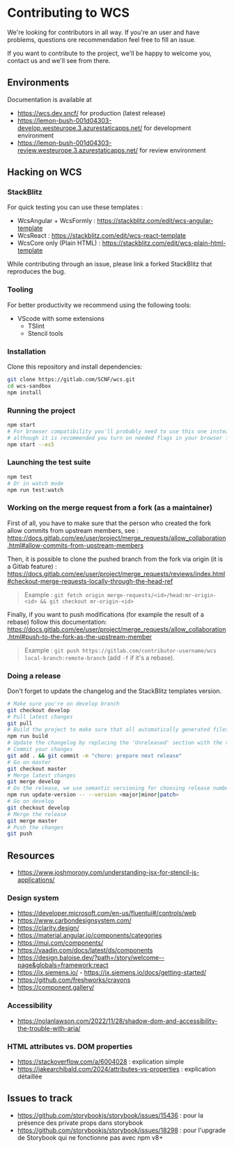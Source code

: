 # Contributing to WCS
We're looking for contributors in all way. If you're an user and have problems, questions ore recommendation feel free to fill an issue. 

If you want to contribute to the project, we'll be happy to welcome you, contact us and we'll see from there.

## Environments

Documentation is available at 
- https://wcs.dev.sncf/ for production (latest release)
- https://lemon-bush-001d04303-develop.westeurope.3.azurestaticapps.net/ for development environment
- https://lemon-bush-001d04303-review.westeurope.3.azurestaticapps.net/ for review environment

## Hacking on WCS
### StackBlitz 

For quick testing you can use these templates :
- WcsAngular + WcsFormly : https://stackblitz.com/edit/wcs-angular-template
- WcsReact : https://stackblitz.com/edit/wcs-react-template
- WcsCore only (Plain HTML) : https://stackblitz.com/edit/wcs-plain-html-template

While contributing through an issue, please link a forked StackBlitz that reproduces the bug.

### Tooling
For better productivity we recommend using the following tools:
- VScode with some extensions
    - TSlint
    - Stencil tools

### Installation
Clone this repository and install dependencies:

```bash
git clone https://gitlab.com/SCNF/wcs.git 
cd wcs-sandbox 
npm install
```

### Running the project
```bash
npm start
# For browser compatibility you'll probably need to use this one instead,
# although it is recommended you turn on needed flags in your browser for faster build.
npm start --es5
```

### Launching the test suite
```bash
npm test
# Or in watch mode
npm run test:watch
```

### Working on the merge request from a fork (as a maintainer)

First of all, you have to make sure that the person who created the fork allow commits from upstream members, see : https://docs.gitlab.com/ee/user/project/merge_requests/allow_collaboration.html#allow-commits-from-upstream-members

Then, it is possible to clone the pushed branch from the fork via origin (it is a Gitlab feature) : https://docs.gitlab.com/ee/user/project/merge_requests/reviews/index.html#checkout-merge-requests-locally-through-the-head-ref

> Example : `git fetch origin merge-requests/<id>/head:mr-origin-<id> && git checkout mr-origin-<id>`

Finally, if you want to push modifications (for example the result of a rebase) follow this  documentation: https://docs.gitlab.com/ee/user/project/merge_requests/allow_collaboration.html#push-to-the-fork-as-the-upstream-member

> Example : `git push https://gitlab.com/contributor-username/wcs local-branch:remote-branch` (add `-f` if it's a rebase).


### Doing a release

Don't forget to update the changelog and the StackBlitz templates version.

```sh
# Make sure you're on develop branch
git checkout develop
# Pull latest changes
git pull
# Build the project to make sure that all automatically generated files are up-to-date
npm run build
# Update the changelog by replacing the 'Unreleased' section with the released version number
# Commit your changes
git add . && git commit -m "chore: prepare next release" 
# Go on master
git checkout master
# Merge latest changes
git merge develop
# Do the release, we use semantic versioning for choosing release number
npm run update-version -- --version <major|minor|patch>
# Go on develop
git checkout develop
# Merge the release
git merge master
# Push the changes
git push
```


## Resources

- https://www.joshmorony.com/understanding-jsx-for-stencil-js-applications/

### Design system

- https://developer.microsoft.com/en-us/fluentui#/controls/web
- https://www.carbondesignsystem.com/
- https://clarity.design/
- https://material.angular.io/components/categories
- https://mui.com/components/
- https://vaadin.com/docs/latest/ds/components
- https://design.baloise.dev/?path=/story/welcome--page&globals=framework:react
- https://ix.siemens.io/ - https://ix.siemens.io/docs/getting-started/
- https://github.com/freshworks/crayons
- https://component.gallery/

### Accessibility

- https://nolanlawson.com/2022/11/28/shadow-dom-and-accessibility-the-trouble-with-aria/

### HTML attributes vs. DOM properties
- https://stackoverflow.com/a/6004028 : explication simple
- https://jakearchibald.com/2024/attributes-vs-properties : explication détaillée

## Issues to track

- https://github.com/storybookjs/storybook/issues/15436 : pour la présence des private props dans storybook
- https://github.com/storybookjs/storybook/issues/18298 : pour l'upgrade de Storybook qui ne fonctionne pas avec npm v8+
